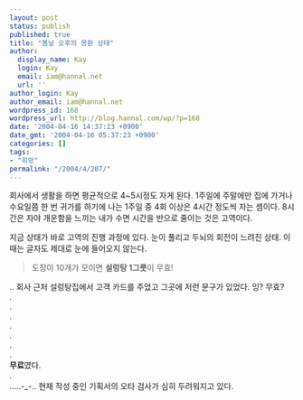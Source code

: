 ```yaml
---
layout: post
status: publish
published: true
title: "봄날 오후의 몽환 상태"
author:
  display_name: Kay
  login: Kay
  email: iam@hannal.net
  url: ''
author_login: Kay
author_email: iam@hannal.net
wordpress_id: 168
wordpress_url: http://blog.hannal.com/wp/?p=168
date: '2004-04-16 14:37:23 +0900'
date_gmt: '2004-04-16 05:37:23 +0900'
categories: []
tags:
- "희망"
permalink: "/2004/4/207/"
---
```

<p>회사에서 생활을 하면 평균적으로 4~5시정도 자게 된다. 1주일에 주말에만 집에 가거나 수요일쯤 한 번 귀가를 하기에 나는 1주일 중 4회 이상은 4시간 정도씩 자는 셈이다. 8시간은 자야 개운함을 느끼는 내가 수면 시간을 반으로 줄이는 것은 고역이다.</p>
<p>지금 상태가 바로 고역의 진행 과정에 있다. 눈이 풀리고 두뇌의 회전이 느려진 상태. 이때는 글자도 제대로 눈에 들어오지 않는다.</p>
<blockquote><p>도장이 10개가 모이면 <b>설렁탕 1그릇</b>이 무효!</p></blockquote>
<p>.. 회사 근처 설렁탕집에서 고객 카드를 주었고 그곳에 저런 문구가 있었다. 잉? 무효?<br />
.<br />
.<br />
.<br />
.<br />
.<br />
.<br />
.<br />
<b>무료</b>였다.<br />
.<br />
.....-_-.. 현재 작성 중인 기획서의 오타 검사가 심히 두려워지고 있다.</p>
